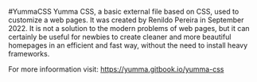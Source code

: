 #YummaCSS
Yumma CSS, a basic external file based on CSS, used to customize a web pages. It was created by Renildo Pereira in September 2022. It is not a solution to the modern problems of web pages, but it can certainly be useful for newbies to create cleaner and more beautiful homepages in an efficient and fast way, without the need to install heavy frameworks.

For more infoormation visit: https://yumma.gitbook.io/yumma-css
